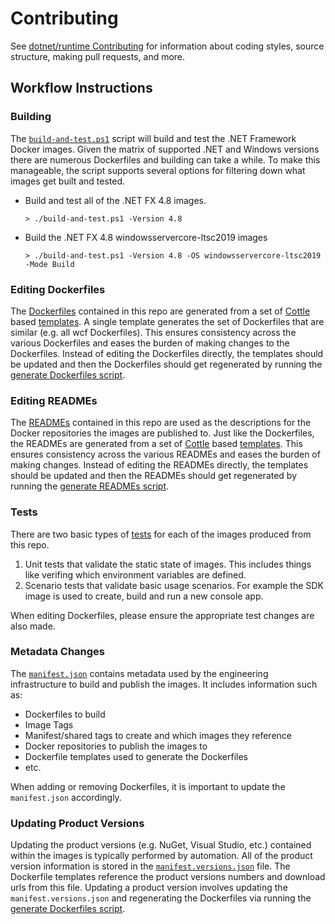 # Contributing

See [dotnet/runtime Contributing](https://github.com/dotnet/runtime/blob/master/CONTRIBUTING.md) for information about coding styles, source structure, making pull requests, and more.

## Workflow Instructions

### Building

The [`build-and-test.ps1`](https://github.com/microsoft/dotnet-framework-docker/blob/main/build-and-test.ps1) script will build and test the .NET Framework Docker images. Given the matrix of supported .NET and Windows versions there are numerous Dockerfiles and building can take a while. To make this manageable, the script supports several options for filtering down what images get built and tested.

- Build and test all of the .NET FX 4.8 images.

    ``` console
    > ./build-and-test.ps1 -Version 4.8
    ```

- Build the .NET FX 4.8 windowsservercore-ltsc2019 images

    ``` console
    > ./build-and-test.ps1 -Version 4.8 -OS windowsservercore-ltsc2019 -Mode Build
    ```

### Editing Dockerfiles

The [Dockerfiles](https://github.com/search?q=repo%3Amicrosoft%2Fdotnet-framework-docker+path%3Asrc%2F**%2FDockerfile&type=code) contained in this repo are generated from a set of [Cottle](https://cottle.readthedocs.io/en/stable/page/01-overview.html) based [templates](https://github.com/microsoft/dotnet-framework-docker/tree/main/eng/dockerfile-templates). A single template generates the set of Dockerfiles that are similar (e.g. all wcf Dockerfiles).  This ensures consistency across the various Dockerfiles and eases the burden of making changes to the Dockerfiles.  Instead of editing the Dockerfiles directly, the templates should be updated and then the Dockerfiles should get regenerated by running the [generate Dockerfiles script](https://github.com/microsoft/dotnet-framework-docker/blob/main/eng/dockerfile-templates/Get-GeneratedDockerfiles.ps1).

### Editing READMEs

The [READMEs](https://github.com/search?q=repo%3Amicrosoft%2Fdotnet-framework-docker+path%3A**%2FREADME*+-path%3Aeng+-path%3Asamples&type=code&ref=advsearch) contained in this repo are used as the descriptions for the Docker repositories the images are published to.  Just like the Dockerfiles, the READMEs are generated from a set of [Cottle](https://cottle.readthedocs.io/en/stable/page/01-overview.html) based [templates](https://github.com/microsoft/dotnet-framework-docker/tree/main/eng/readme-templates).  This ensures consistency across the various READMEs and eases the burden of making changes.  Instead of editing the READMEs directly, the templates should be updated and then the READMEs should get regenerated by running the [generate READMEs script](https://github.com/microsoft/dotnet-framework-docker/blob/main/eng/readme-templates/Get-GeneratedReadmes.ps1).

### Tests

There are two basic types of [tests](https://github.com/microsoft/dotnet-framework-docker/tree/main/tests) for each of the images produced from this repo.

1. Unit tests that validate the static state of images.  This includes things like verifing which environment variables are defined.
1. Scenario tests that validate basic usage scenarios.  For example the SDK image is used to create, build and run a new console app.

When editing Dockerfiles, please ensure the appropriate test changes are also made.

### Metadata Changes

The [`manifest.json`](https://github.com/microsoft/dotnet-framework-docker/blob/main/manifest.json) contains metadata used by the engineering infrastructure to build and publish the images.  It includes information such as:

- Dockerfiles to build
- Image Tags
- Manifest/shared tags to create and which images they reference
- Docker repositories to publish the images to
- Dockerfile templates used to generate the Dockerfiles
- etc.

When adding or removing Dockerfiles, it is important to update the `manifest.json` accordingly.

### Updating Product Versions

Updating the product versions (e.g. NuGet, Visual Studio, etc.) contained within the images is typically performed by automation. All of the product version information is stored in the [`manifest.versions.json`](https://github.com/microsoft/dotnet-framework-docker/blob/main/manifest.versions.json) file. The Dockerfile templates reference the product versions numbers and download urls from this file. Updating a product version involves updating the `manifest.versions.json` and regenerating the Dockerfiles via running the [generate Dockerfiles script](https://github.com/microsoft/dotnet-framework-docker/blob/main/eng/dockerfile-templates/Get-GeneratedDockerfiles.ps1).
